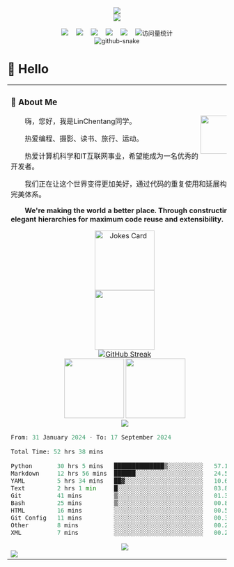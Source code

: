 <div align="center">
  
  <!-- dynamic typing effect 动态打字效果 -->
  <div>
    <a href="https://git.io/typing-svg">
      <img src="https://readme-typing-svg.demolab.com?font=Fira+Code&pause=1000&width=435&lines=print(%22Hello%2C%20World%22);LinChentang同学祝您今天愉快!&center=true&size=27" />
    </a>
  </div>

  <!-- knock code pictures 敲代码的图片 -->
  <picture>
    <source media="(prefers-color-scheme: dark)" srcset="https://cdn.jsdelivr.net/gh/LinChentang/LinChentang/assets/images/coding.gif" />
    <!-- <source media="(prefers-color-scheme: light)" srcset="https://cdn.jsdelivr.net/gh/LinChentang/LinChentang/assets/images/developer.svg" height="225px" /> -->
    <img src="https://cdn.jsdelivr.net/gh/LinChentang/LinChentang/assets/images/coding.gif" />
  </picture>

  <!-- for beauty 留个空行好看点 -->
  <div>&nbsp;</div>
  
  <!-- profile logo 个人资料徽标 -->
  <div>
    <a href="https://www.youtube.com/feed/you"><img src="https://img.shields.io/badge/YouTube-油管-c32136" /></a>&emsp;
    <a href="https://mp.weixin.qq.com/mp/profile_ext?action=home&__biz=Mzg5OTc0MjcxNQ==&scene=124#wechat_redirect"><img src="https://img.shields.io/badge/WeChat-微信-07c160" /></a>&emsp;
    <a href="https://space.bilibili.com/346629528?spm_id_from=333.1007.0.0"><img src="https://img.shields.io/badge/Bilibili-B站-ff69b4" /></a>&emsp;
    <a href="https://blog.csdn.net/weixin_64266899?spm=1011.2124.3001.5343"><img src="https://img.shields.io/badge/CSDN-论坛-c32136" /></a>&emsp;
    <a href="https://www.zhihu.com/people/yu-chen-63-69-85"><img src="https://img.shields.io/badge/Zhihu-知乎-blue" /></a>&emsp;
    <!-- visitor statistics logo 访问量统计徽标 -->
    <img src="https://komarev.com/ghpvc/?username=LinChentang&label=Views&color=0e75b6&style=flat" alt="访问量统计" />
  </div>

  <!-- Snake Code Contribution Map 贪吃蛇代码贡献图 -->
  <picture>
    <source media="(prefers-color-scheme: dark)" srcset="https://cdn.jsdelivr.net/gh/LinChentang/LinChentang/profile-snake-contrib/github-contribution-grid-snake-dark.svg" />
    <source media="(prefers-color-scheme: light)" srcset="https://cdn.jsdelivr.net/gh/LinChentang/LinChentang/profile-snake-contrib/github-contribution-grid-snake.svg" />
    <img alt="github-snake" src="https://cdn.jsdelivr.net/gh/LinChentang/LinChentang/profile-snake-contrib/github-contribution-grid-snake-dark.svg" />
  </picture>

</div>

#  🙋 Hello

<table>
  
<tr><td>

</div>

### 🤺 About Me

<img align="right" width="88" src="https://cdn.jsdelivr.net/gh/LinChentang/LinChentang/assets/images/steven.png" />

<p>&emsp;&emsp;嗨，您好，我是LinChentang同学。</p>
<p>&emsp;&emsp;热爱编程、摄影、读书、旅行、运动。</p>
<p>&emsp;&emsp;热爱计算机科学和IT互联网事业，希望能成为一名优秀的开发者。</p>
<p>&emsp;&emsp;我们正在让这个世界变得更加美好，通过代码的重复使用和延展构建完美体系。</p>
<p><strong>&emsp;&emsp;We're making the world a better place. Through constructing elegant hierarchies for maximum code reuse and extensibility.</strong></p>
</div>

<!-- IT笑话 -->
<div align="center">
    <img height="137px" src="https://readme-jokes.vercel.app/api?hideBorder&&theme=cobalt&qColor=%23944bcc&aColor=%23bbdb51" alt="Jokes Card" />
</div> 

<!-- spotify -->
<div align="center">
    <img height="137px" src="https://spotify-github-profile.kittinanx.com/api/view?uid=3127pwiiwrahmpaxu5az3mtv6kze&cover_image=true&theme=novatorem&show_offline=true&background_color=121212&interchange=true&bar_color=53b14f&bar_color_cover=true" />
</div>

<!-- github-readme-streak-stats 连续提交代码天数记录 -->
<div align="center">
    <a href="https://git.io/streak-stats"><img src="https://streak-stats.demolab.com?user=LinChentang&theme=dracula&hide_border=true&border_radius=5&date_format=M%20j%5B%2C%20Y%5D&exclude_days=Mon&card_width=498" alt="GitHub Streak" /></a>
</div>

<!-- ########################################## 分割 

<!-- GitHub 数据统计 -->
<div align="center">
    <img height="137px" src="https://github-readme-stats-git-masterrstaa-rickstaa.vercel.app/api?username=LinChentang&hide_title=false&hide_border=true&show_icons=true&line_height=21&text_color=000&icon_color=000&bg_color=0,ea6161,ffc64d,fffc4d,52fa5a&theme=graywhite" />
    <img height="137px" src="https://github-readme-stats-git-masterrstaa-rickstaa.vercel.app/api/top-langs/?username=LinChentang&hide_title=false&hide_border=true&layout=compact&langs_count=6&text_color=000&icon_color=fff&bg_color=0,52fa5a,4dfcff,c64dff&theme=graywhite" />
</div>

<!-- GitHub 奖杯🏆 -->
<div align="center">
  <img  src="https://github-profile-trophy.vercel.app/?username=LinChentang&theme=discord&row=1&column=-1&no-frame=true&no-bg=true" />
</div>

<!--START_SECTION:waka-->

```python
From: 31 January 2024 - To: 17 September 2024

Total Time: 52 hrs 38 mins

Python       30 hrs 5 mins   ██████████████▒░░░░░░░░░░   57.17 %
Markdown     12 hrs 56 mins  ██████░░░░░░░░░░░░░░░░░░░   24.57 %
YAML         5 hrs 34 mins   ██▓░░░░░░░░░░░░░░░░░░░░░░   10.60 %
Text         2 hrs 1 min     █░░░░░░░░░░░░░░░░░░░░░░░░   03.84 %
Git          41 mins         ▒░░░░░░░░░░░░░░░░░░░░░░░░   01.32 %
Bash         25 mins         ▒░░░░░░░░░░░░░░░░░░░░░░░░   00.80 %
HTML         16 mins         ░░░░░░░░░░░░░░░░░░░░░░░░░   00.52 %
Git Config   11 mins         ░░░░░░░░░░░░░░░░░░░░░░░░░   00.35 %
Other        8 mins          ░░░░░░░░░░░░░░░░░░░░░░░░░   00.27 %
XML          7 mins          ░░░░░░░░░░░░░░░░░░░░░░░░░   00.23 %
```

<!--END_SECTION:waka-->

<!-- GitHub Activity Graph GitHub 活动图 -->
<div align="center">
    <img src="https://github-readme-activity-graph.vercel.app/graph?username=LinChentang&theme=github" />
</div>

<!-- profile-3d-contrib 3D贡献图-->
<picture>
  <source media="(prefers-color-scheme: dark)" srcset="https://cdn.jsdelivr.net/gh/LinChentang/LinChentang/profile-3d-contrib/profile-night-rainbow.svg" />
  <source media="(prefers-color-scheme: light)" srcset="https://cdn.jsdelivr.net/gh/LinChentang/LinChentang/profile-3d-contrib/profile-gitblock.svg" />
  <img src="https://cdn.jsdelivr.net/gh/LinChentang/LinChentang/profile-3d-contrib/profile-night-rainbow.svg" />
</picture>

</div>

</td></tr>
